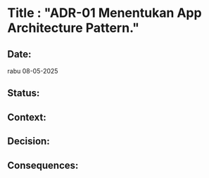 # Title : "ADR-01 Menentukan App Architecture Pattern."

## Date:
rabu 08-05-2025

## Status:

## Context:

## Decision:

## Consequences: